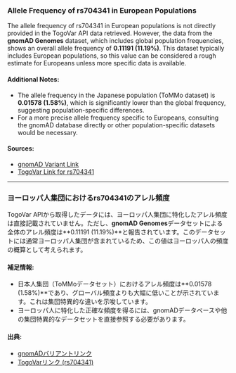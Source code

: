 ### Allele Frequency of rs704341 in European Populations

The allele frequency of rs704341 in European populations is not directly provided in the TogoVar API data retrieved. However, the data from the **gnomAD Genomes** dataset, which includes global population frequencies, shows an overall allele frequency of **0.11191 (11.19%)**. This dataset typically includes European populations, so this value can be considered a rough estimate for Europeans unless more specific data is available.

#### Additional Notes:
- The allele frequency in the Japanese population (ToMMo dataset) is **0.01578 (1.58%)**, which is significantly lower than the global frequency, suggesting population-specific differences.
- For a more precise allele frequency specific to Europeans, consulting the gnomAD database directly or other population-specific datasets would be necessary.

#### Sources:
- [gnomAD Variant Link](https://gnomad.broadinstitute.org/variant/3-61963062-G-A?dataset=gnomad_r4)
- [TogoVar Link for rs704341](https://togovar.org/dbsnp/rs704341)

---

### ヨーロッパ人集団におけるrs704341のアレル頻度

TogoVar APIから取得したデータには、ヨーロッパ人集団に特化したアレル頻度は直接記載されていません。ただし、**gnomAD Genomes**データセットによる全体のアレル頻度は**0.11191 (11.19%)**と報告されています。このデータセットには通常ヨーロッパ人集団が含まれているため、この値はヨーロッパ人の頻度の概算として考えられます。

#### 補足情報:
- 日本人集団（ToMMoデータセット）におけるアレル頻度は**0.01578 (1.58%)**であり、グローバル頻度よりも大幅に低いことが示されています。これは集団特異的な違いを示唆しています。
- ヨーロッパ人に特化した正確な頻度を得るには、gnomADデータベースや他の集団特異的なデータセットを直接参照する必要があります。

#### 出典:
- [gnomADバリアントリンク](https://gnomad.broadinstitute.org/variant/3-61963062-G-A?dataset=gnomad_r4)
- [TogoVarリンク (rs704341)](https://togovar.org/dbsnp/rs704341)